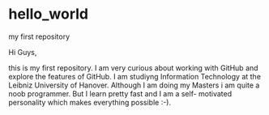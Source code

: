 # hello_world
my first repository

Hi Guys,

this is my first repository. I am very curious about working with GitHub and explore the features of GitHub. I am studiyng Information Technology at the Leibniz University of Hanover. Although I am doing my Masters i am quite a noob programmer. But I learn pretty fast and I am a self- motivated personality which makes everything possible :-).
